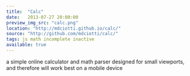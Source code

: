 ```yaml
---
title:  "Calc"
date:   2013-07-27 20:00:00
preview_img_src: "calc.png"
location: "http://mdciotti.github.io/calc/"
source: "http://github.com/mdciotti/calc/"
tags: js math incomplete inactive
available: true
---
```


a simple online calculator and math parser designed for small viewports, and therefore will work best on a mobile device
